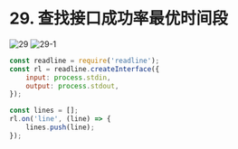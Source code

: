 # 29. 查找接口成功率最优时间段

![29](/images/od2/29.png)
![29-1](/images/od2/29-1.png)

```js
const readline = require('readline');
const rl = readline.createInterface({
    input: process.stdin,
    output: process.stdout,
});

const lines = [];
rl.on('line', (line) => {
    lines.push(line);
});
```